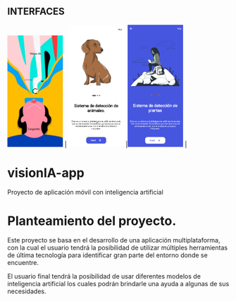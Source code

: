 ## INTERFACES

<img src="Docs/Pagina1.png" width="25%" height="25%"> | <img src="Docs/Pagina2.png" width="25%" height="25%"> |<img src="Docs/Pagina3.png" width="25%" height="25%"> |

# visionIA-app

Proyecto de aplicación móvil con inteligencia artificial

 
# Planteamiento del proyecto.

Este proyecto se basa en el desarrollo de una aplicación multiplataforma, con la cual el usuario tendrá la posibilidad de utilizar múltiples herramientas de última tecnología para identificar gran parte del entorno donde se encuentre.

El usuario final tendrá la posibilidad de usar diferentes modelos de inteligencia artificial los cuales podrán brindarle una ayuda a algunas de sus necesidades.

